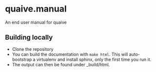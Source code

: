 # quaive.manual
An end user manual for quaive

## Building locally

* Clone the repository
* You can build the documentation with `make html`.
  This will auto-bootstrap a virtualenv and install sphinx, only the first time you run it.
* The output can then be found under _build/html.

